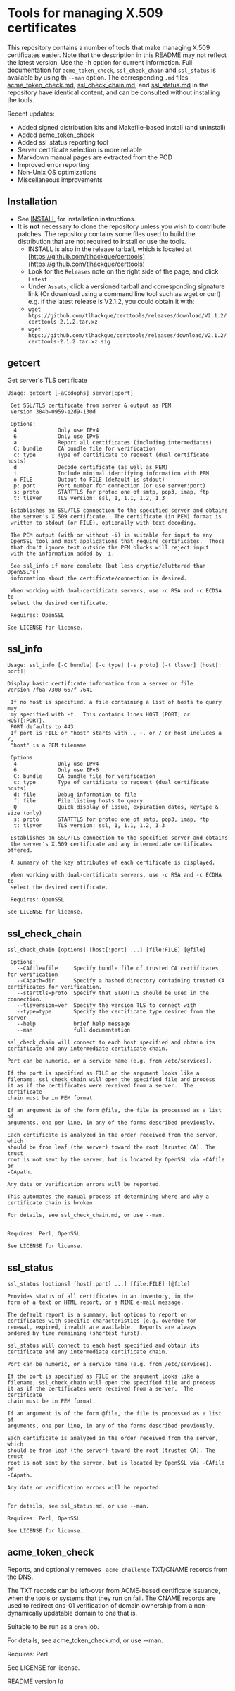# Tools for managing X.509 certificates

This repository contains a number of tools that make managing X.509
certificates easier.  Note that the description in this README may
not reflect the latest version.  Use the -h option for current
information.  Full documentation for `acme_token_check`, `ssl_check_chain` and `ssl_status`
is available by using th `--man` option.  The corresponding `.md` files
[acme_token_check.md](https://github.com/tlhackque/certtools/blob/master/acme_token_check.md),
[ssl_check_chain.md](https://github.com/tlhackque/certtools/blob/master/ssl_check_chain.md), and
[ssl_status.md](https://github.com/tlhackque/certtools/blob/master/ssl_status.md)
in the repository have identical content, and can be consulted without installing the tools.

Recent updates:

 - Added signed distribution kits and Makefile-based install (and uninstall)
 - Added acme_token_check
 - Added ssl_status reporting tool
 - Server certificate selection is more reliable
 - Markdown manual pages are extracted from the POD
 - Improved error reporting
 - Non-Unix OS optimizations
 - Miscellaneous improvements

## Installation

 - See [INSTALL](https://github.com/tlhackque/certtools/blob/master/INSTALL) for installation instructions.
 - It is **not** necessary to clone the repository unless you wish to contribute patches.  The repository contains some files used to build the distribution that are not required to install or use the tools.
   - INSTALL is also in the release tarball, which is located at [https://github.com/tlhackque/certtools](https://github.com/tlhackque/certtools)
   - Look for the `Releases` note on the right side of the page, and click `Latest`
   - Under `Assets`, click a versioned tarball and corresponding signature link
    (Or download using a command line tool such as wget or curl)
    e.g. if the latest release is V2.1.2, you could obtain it with:
    - `wget htps://github.com/tlhackque/certtools/releases/download/V2.1.2/certtools-2.1.2.tar.xz`
    - `wget htps://github.com/tlhackque/certtools/releases/download/V2.1.2/certtools-2.1.2.tar.xz.sig`

## getcert
Get server's TLS certificate

````
Usage: getcert [-aCcdophs] server[:port]

 Get SSL/TLS certificate from server & output as PEM
 Version 384b-0959-e2d9-130d

 Options:
  4             Only use IPv4
  6             Only use IPv6
  a             Report all certificates (including intermediates)
  C: bundle     CA bundle file for verification
  c: type       Type of certificate to request (dual certificate hosts)
  d             Decode certificate (as well as PEM)
  i             Include minimal identifying information with PEM
  o FILE        Output to FILE (default is stdout)
  p: port       Port number for connection (or use server:port)
  s: proto      STARTTLS for proto: one of smtp, pop3, imap, ftp
  t: tlsver     TLS version: ssl, 1, 1.1, 1.2, 1.3

 Establishes an SSL/TLS connection to the specified server and obtains
 the server's X.509 certificate.  The certificate (in PEM) format is
 written to stdout (or FILE), optionally with text decoding.

 The PEM output (with or without -i) is suitable for input to any
 OpenSSL tool and most applications that require certificates.  Those
 that don't ignore text outside the PEM blocks will reject input
 with the information added by -i.

 See ssl_info if more complete (but less cryptic/cluttered than OpenSSL's)
 information about the certificate/connection is desired.

 When working with dual-certificate servers, use -c RSA and -c ECDSA to
 select the desired certificate.

 Requires: OpenSSL

See LICENSE for license.
````

## ssl_info
````
Usage: ssl_info [-C bundle] [-c type] [-s proto] [-t tlsver] [host[: port]]

Display basic certificate information from a server or file
Version 7f6a-7300-667f-7641

 If no host is specified, a file containing a list of hosts to query may
 my specified with -f.  This contains lines HOST [PORT] or HOST[:PORT].
 PORT defaults to 443.
 If port is FILE or "host" starts with ., ~, or / or host includes a /,
 "host" is a PEM filename

 Options:
  4             Only use IPv4
  6             Only use IPv6
  C: bundle     CA bundle file for verification
  c: type       Type of certificate to request (dual certificate hosts)
  d: file       Debug information to file
  f: file       File listing hosts to query
  Q             Quick display of issue, expiration dates, keytype & size (only)
  s: proto      STARTTLS for proto: one of smtp, pop3, imap, ftp
  t: tlsver     TLS version: ssl, 1, 1.1, 1.2, 1.3

 Establishes an SSL/TLS connection to the specified server and obtains
 the server's X.509 certificate and any intermediate certificates offered.

 A summary of the key attributes of each certificate is displayed.

 When working with dual-certificate servers, use -c RSA and -c ECDHA to
 select the desired certificate.

 Requires: OpenSSL

See LICENSE for license.
````

## ssl_check_chain
````
ssl_check_chain [options] [host[:port] ...] [file:FILE] [@file]

 Options:
   --CAfile=file     Specify bundle file of trusted CA certificates for verification
   --CApath=dir      Specify a hashed directory containing trusted CA certificates for verification.
   --starttls=proto  Specify that STARTTLS should be used in the connection.
   --tlsversion=ver  Specify the version TLS to connect with
   --type=type       Specify the certificate type desired from the server
   --help            brief help message
   --man             full documentation

ssl_check_chain will connect to each host specified and obtain its
certificate and any intermediate certificate chain.

Port can be numeric, or a service name (e.g. from /etc/services).

If the port is specified as FILE or the argument looks like a
filename, ssl_check_chain will open the specified file and process
it as if the certificates were received from a server.  The certificate
chain must be in PEM format.

If an argument is of the form @file, the file is processed as a list of
arguments, one per line, in any of the forms described previously.

Each certificate is analyzed in the order received from the server, which
should be from leaf (the server) toward the root (trusted CA). The trust
root is not sent by the server, but is located by OpenSSL via -CAfile or
-CApath.

Any date or verification errors will be reported.

This automates the manual process of determining where and why a
certificate chain is broken.

For details, see ssl_check_chain.md, or use --man.


Requires: Perl, OpenSSL

See LICENSE for license.
````

## ssl_status
````
ssl_status [options] [host[:port] ...] [file:FILE] [@file]

Provides status of all certificates in an inventory, in the
form of a text or HTML report, or a MIME e-mail message.

The default report is a summary, but options to report on
certificates with specific characteristics (e.g. overdue for
renewal, expired, invald) are available.  Reports are always
ordered by time remaining (shortest first).

ssl_status will connect to each host specified and obtain its
certificate and any intermediate certificate chain.

Port can be numeric, or a service name (e.g. from /etc/services).

If the port is specified as FILE or the argument looks like a
filename, ssl_check_chain will open the specified file and process
it as if the certificates were received from a server.  The certificate
chain must be in PEM format.

If an argument is of the form @file, the file is processed as a list of
arguments, one per line, in any of the forms described previously.

Each certificate is analyzed in the order received from the server, which
should be from leaf (the server) toward the root (trusted CA). The trust
root is not sent by the server, but is located by OpenSSL via -CAfile or
-CApath.

Any date or verification errors will be reported.


For details, see ssl_status.md, or use --man.

Requires: Perl, OpenSSL

See LICENSE for license.
````

## acme_token_check

Reports, and optionally removes `_acme-challenge` TXT/CNAME records from the DNS.

The TXT records can be left-over from ACME-based certificate issuance, when the
tools or systems that they run on fail.  The CNAME records are used to redirect
dns-01 verification of domain ownership from a non-dynamically updatable domain
to one that is.

Suitable to be run as a `cron` job.

For details, see acme_token_check.md, or use --man.


Requires: Perl

See LICENSE for license.

README version $Id$
